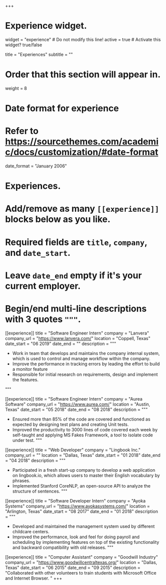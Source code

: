 +++
# Experience widget.
widget = "experience"  # Do not modify this line!
active = true  # Activate this widget? true/false

title = "Experiences"
subtitle = ""

# Order that this section will appear in.
weight = 8

# Date format for experience
#   Refer to https://sourcethemes.com/academic/docs/customization/#date-format
date_format = "January 2006"

# Experiences.
#   Add/remove as many `[[experience]]` blocks below as you like.
#   Required fields are `title`, `company`, and `date_start`.
#   Leave `date_end` empty if it's your current employer.
#   Begin/end multi-line descriptions with 3 quotes `"""`.
[[experience]]
  title = "Software Engineer Intern"
  company = "Lanvera"
  company_url = "https://www.lanvera.com/"
  location = "Coppell, Texas"
  date_start = "06 2019"
  date_end = ""
  description = """
  * Work in team that develops and maintains the company internal system, which is used to control and manage workflow within the company. 
  * Improve the performance in tracking errors by leading the effort to build a monitor feature 
  * Responsible for initial research on requirements, design and implement the features.

  """

[[experience]]
  title = "Software Engineer Intern"
  company = "Aurea Software"
  company_url = "https://www.aurea.com/"
  location = "Austin, Texas"
  date_start = "05 2018"
  date_end = "08 2018"
  description = """
  * Ensured more than 85% of the code are covered and functioned as expected by designing test plans and creating Unit tests.
  * Improved the productivity to 3000 lines of code covered each week by self-taught and applying MS Fakes Framework, a tool to isolate code under test.
  """

[[experience]]
  title = "Web Developer"
  company = "Lingbook Inc."
  company_url = ""
  location = "Dallas, Texas"
  date_start = "01 2018"
  date_end = "04 2018"
  description = """
  * Participated in a fresh start-up company to develop a web application on lingbook.io, which allows users to master their English vocabulary by phrases. 
  * Implemented Stanford CoreNLP, an open-source API to analyze the structure of sentences.
  """

[[experience]]
  title = "Software Developer Intern"
  company = "Ayoka Systems"
  company_url = "https://www.ayokasystems.com/"
  location = "Arlington, Texas"
  date_start = "08 2017"
  date_end = "01 2018"
  description = """
  *	Developed and maintained the management system used by different childcare centers. 
  *	Improved the performance, look and feel for doing payroll and scheduling by implementing features on top of the existing functionality and backward compatibility with old  releases. 
  """

  [[experience]]
    title = "Computer Assistant"
    company = "Goodwill Industry"
    company_url = "https://www.goodwillcentraltexas.org/"
    location = "Dallas, Texas"
    date_start = "06 2015"
    date_end = "09 2015"
    description = "Collaborated with other volunteers to train students with Microsoft Office and Internet Browser. "
+++
